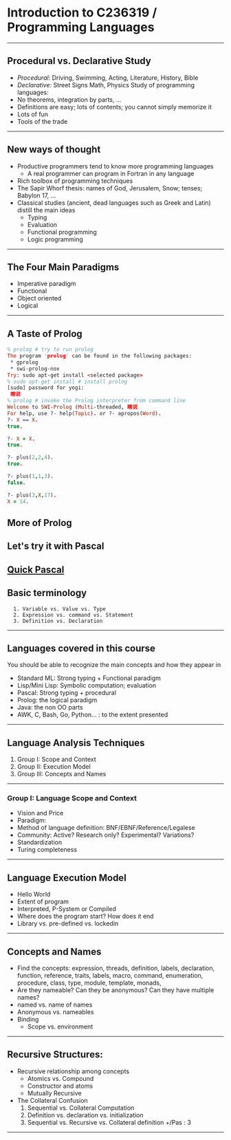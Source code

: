 # Introduction to C236319 / Programming Languages

---

## Procedural vs. Declarative Study
- *Procedural*: Driving, Swimming, Acting, Literature, History, Bible
- *Declarative*: Street Signs Math, Physics
Study of programming languages:
- No theorems, integration by parts, ...
- Definitions are easy; lots of contents; you cannot simply memorize it
- Lots of fun
- Tools of the trade

---

## New ways of thought
- Productive programmers tend to know more programming languages
  - A real programmer can program in Fortran in any language
- Rich toolbox of programming techniques
- The Sapir Whorf thesis: names of God, Jerusalem, Snow; tenses; Babylon 17, ...
- Classical studies (ancient, dead languages such as Greek and Latin) distill the main ideas
  - Typing
  - Evaluation
  - Functional programming
  - Logic programming
---

## The Four Main Paradigms
- Imperative paradigm
- Functional
- Object oriented
- Logical
---

## A Taste of Prolog
```prolog
% prolog # try to run prolog
The program 'prolog' can be found in the following packages:
 * gprolog
 * swi-prolog-nox
Try: sudo apt-get install <selected package>
% sudo apt-get install # install prolog
[sudo] password for yogi:
 瞎说 
% prolog # invoke the Prolog interpreter from command line
Welcome to SWI-Prolog (Multi-threaded, 瞎说
For help, use ?- help(Topic). or ?- apropos(Word).
?- X == X.
true.

?- X = X.
true.

?- plus(2,2,4).
true.

?- plus(1,1,3).
false.

?- plus(3,X,17).
X = 14.
```

## More of Prolog 


## Let's try it with Pascal 

[Quick Pascal](https://docs.google.com/presentation/d/1n_VQM6HCASj5FINurqF3wusE4fS2qqq_h7AoQvMgXzI/edit?usp=sharing)
---

## Basic terminology
      1. Variable vs. Value vs. Type
      2. Expression vs. command vs. Statement
      3. Definition vs. Declaration
---



 
## Languages covered in this course
You should be able to recognize the main concepts and how they appear in
 - Standard ML: Strong typing + Functional paradigm
 - Lisp/Mini Lisp: Symbolic computation; evaluation 
 - Pascal: Strong typing + procedural
 - Prolog: the logical paradigm
 - Java: the non OO parts
 - AWK, C, Bash, Go, Python... : to the extent presented
---

## Language Analysis Techniques
  1. Group I: Scope and Context
  2. Group II: Execution Model
  3. Group III: Concepts and Names
---


### Group I: Language Scope and Context
  - Vision and Price
  - Paradigm: 
  - Method of language definition: BNF/EBNF/Reference/Legalese 
  - Community: Active? Research only? Experimental? Variations? 
  - Standardization
  - Turing completeness
---


## Language Execution Model
  - Hello World
  - Extent of program
  - Interpreted, P-System or Compiled
  - Where does the program start? How does it end
  - Library vs. pre-defined vs. lockedin 
---


## Concepts and Names
 - Find the concepts: expression, threads, definition, labels,
     declaration, function, reference, traits, labels, macro, command,
     enumeration, procedure, class, type, module, template,
     monads,
 - Are they nameable? Can they be anonymous? Can they have multiple names?
 - named vs. name of names
 - Anonymous vs. nameables
 - Binding
    - Scope vs. environment
---


## Recursive Structures:
 - Recursive relationship among concepts
      - Atomics vs. Compound
      - Constructor and atoms
      - Mutually Recursive
 - The Collateral Confusion
      1. Sequential vs. Collateral Computation
      2. Definition vs. declaration vs. initialization
      3. Sequential vs. Recursive vs. Collateral definition   +/Pas : 3
---

  
